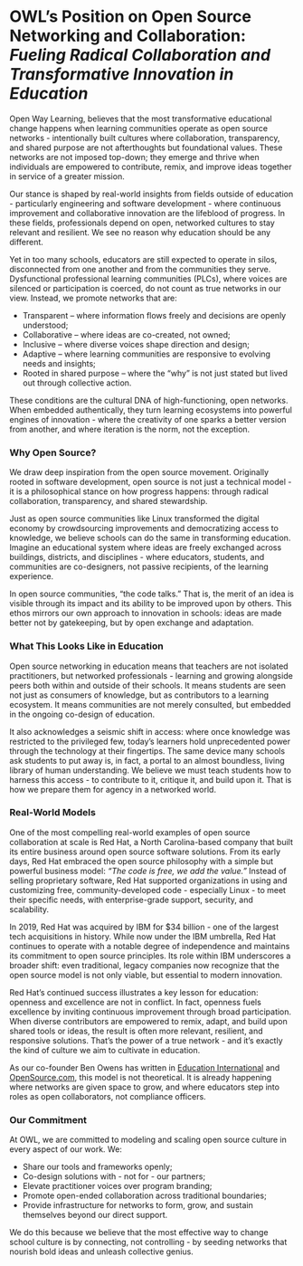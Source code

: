 # **OWL’s Position on Open Source Networking and Collaboration: *Fueling Radical Collaboration and Transformative Innovation in Education***

Open Way Learning, believes that the most transformative educational change happens when learning communities operate as open source networks \- intentionally built cultures where collaboration, transparency, and shared purpose are not afterthoughts but foundational values. These networks are not imposed top-down; they emerge and thrive when individuals are empowered to contribute, remix, and improve ideas together in service of a greater mission.

Our stance is shaped by real-world insights from fields outside of education \- particularly engineering and software development \- where continuous improvement and collaborative innovation are the lifeblood of progress. In these fields, professionals depend on open, networked cultures to stay relevant and resilient. We see no reason why education should be any different.

Yet in too many schools, educators are still expected to operate in silos, disconnected from one another and from the communities they serve. Dysfunctional professional learning communities (PLCs), where voices are silenced or participation is coerced, do not count as true networks in our view. Instead, we promote networks that are:

* Transparent – where information flows freely and decisions are openly understood;  
* Collaborative – where ideas are co-created, not owned;  
* Inclusive – where diverse voices shape direction and design;  
* Adaptive – where learning communities are responsive to evolving needs and insights;  
* Rooted in shared purpose – where the “why” is not just stated but lived out through collective action.

These conditions are the cultural DNA of high-functioning, open networks. When embedded authentically, they turn learning ecosystems into powerful engines of innovation \- where the creativity of one sparks a better version from another, and where iteration is the norm, not the exception.

### **Why Open Source?**

We draw deep inspiration from the open source movement. Originally rooted in software development, open source is not just a technical model \- it is a philosophical stance on how progress happens: through radical collaboration, transparency, and shared stewardship.

Just as open source communities like Linux transformed the digital economy by crowdsourcing improvements and democratizing access to knowledge, we believe schools can do the same in transforming education. Imagine an educational system where ideas are freely exchanged across buildings, districts, and disciplines \- where educators, students, and communities are co-designers, not passive recipients, of the learning experience.

In open source communities, “the code talks.” That is, the merit of an idea is visible through its impact and its ability to be improved upon by others. This ethos mirrors our own approach to innovation in schools: ideas are made better not by gatekeeping, but by open exchange and adaptation.

### **What This Looks Like in Education**

Open source networking in education means that teachers are not isolated practitioners, but networked professionals \- learning and growing alongside peers both within and outside of their schools. It means students are seen not just as consumers of knowledge, but as contributors to a learning ecosystem. It means communities are not merely consulted, but embedded in the ongoing co-design of education.

It also acknowledges a seismic shift in access: where once knowledge was restricted to the privileged few, today’s learners hold unprecedented power through the technology at their fingertips. The same device many schools ask students to put away is, in fact, a portal to an almost boundless, living library of human understanding. We believe we must teach students how to harness this access \- to contribute to it, critique it, and build upon it. That is how we prepare them for agency in a networked world.

### **Real-World Models**

One of the most compelling real-world examples of open source collaboration at scale is Red Hat, a North Carolina-based company that built its entire business around open source software solutions. From its early days, Red Hat embraced the open source philosophy with a simple but powerful business model: *“The code is free, we add the value.”* Instead of selling proprietary software, Red Hat supported organizations in using and customizing free, community-developed code \- especially Linux \- to meet their specific needs, with enterprise-grade support, security, and scalability.

In 2019, Red Hat was acquired by IBM for $34 billion \- one of the largest tech acquisitions in history. While now under the IBM umbrella, Red Hat continues to operate with a notable degree of independence and maintains its commitment to open source principles. Its role within IBM underscores a broader shift: even traditional, legacy companies now recognize that the open source model is not only viable, but essential to modern innovation.

Red Hat’s continued success illustrates a key lesson for education: openness and excellence are not in conflict. In fact, openness fuels excellence by inviting continuous improvement through broad participation. When diverse contributors are empowered to remix, adapt, and build upon shared tools or ideas, the result is often more relevant, resilient, and responsive solutions. That’s the power of a true network \- and it’s exactly the kind of culture we aim to cultivate in education.

As our co-founder Ben Owens has written in [Education International](https://www.ei-ie.org/en/item/23375:teacher-leadership-in-the-aftermath-of-a-pandemic-1-taking-stock-by-ben-owens) and [OpenSource.com](https://opensource.com/open-organization/18/9/modern-education-open-education), this model is not theoretical. It is already happening where networks are given space to grow, and where educators step into roles as open collaborators, not compliance officers.

### **Our Commitment**

At OWL, we are committed to modeling and scaling open source culture in every aspect of our work. We:

* Share our tools and frameworks openly;  
* Co-design solutions with \- not for \- our partners;  
* Elevate practitioner voices over program branding;  
* Promote open-ended collaboration across traditional boundaries;  
* Provide infrastructure for networks to form, grow, and sustain themselves beyond our direct support.

We do this because we believe that the most effective way to change school culture is by connecting, not controlling \- by seeding networks that nourish bold ideas and unleash collective genius.

